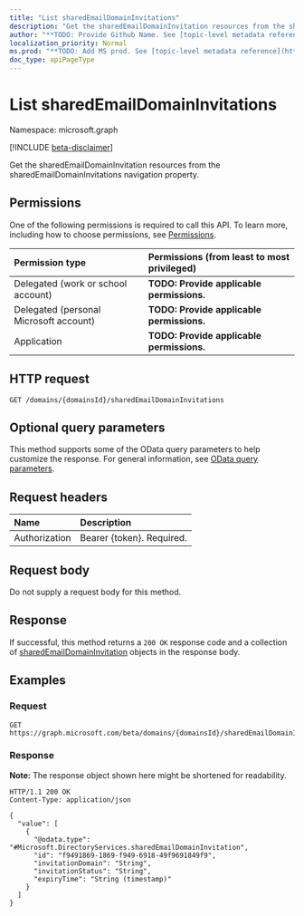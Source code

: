 ```yaml
---
title: "List sharedEmailDomainInvitations"
description: "Get the sharedEmailDomainInvitation resources from the sharedEmailDomainInvitations navigation property."
author: "**TODO: Provide Github Name. See [topic-level metadata reference](https://msgo.azurewebsites.net/add/document/guidelines/metadata.html#topic-level-metadata)**"
localization_priority: Normal
ms.prod: "**TODO: Add MS prod. See [topic-level metadata reference](https://msgo.azurewebsites.net/add/document/guidelines/metadata.html#topic-level-metadata)**"
doc_type: apiPageType
---
```


# List sharedEmailDomainInvitations
Namespace: microsoft.graph

[!INCLUDE [beta-disclaimer](../../includes/beta-disclaimer.md)]

Get the sharedEmailDomainInvitation resources from the sharedEmailDomainInvitations navigation property.

## Permissions
One of the following permissions is required to call this API. To learn more, including how to choose permissions, see [Permissions](/graph/permissions-reference).

|Permission type|Permissions (from least to most privileged)|
|:---|:---|
|Delegated (work or school account)|**TODO: Provide applicable permissions.**|
|Delegated (personal Microsoft account)|**TODO: Provide applicable permissions.**|
|Application|**TODO: Provide applicable permissions.**|

## HTTP request

<!-- {
  "blockType": "ignored"
}
-->
``` http
GET /domains/{domainsId}/sharedEmailDomainInvitations
```

## Optional query parameters
This method supports some of the OData query parameters to help customize the response. For general information, see [OData query parameters](/graph/query-parameters).

## Request headers
|Name|Description|
|:---|:---|
|Authorization|Bearer {token}. Required.|

## Request body
Do not supply a request body for this method.

## Response

If successful, this method returns a `200 OK` response code and a collection of [sharedEmailDomainInvitation](../resources/sharedemaildomaininvitation.md) objects in the response body.

## Examples

### Request
<!-- {
  "blockType": "request",
  "name": "list_sharedemaildomaininvitation"
}
-->
``` http
GET https://graph.microsoft.com/beta/domains/{domainsId}/sharedEmailDomainInvitations
```


### Response
**Note:** The response object shown here might be shortened for readability.
<!-- {
  "blockType": "response",
  "truncated": true,
  "@odata.type": "Collection(Microsoft.DirectoryServices.sharedEmailDomainInvitation)"
}
-->
``` http
HTTP/1.1 200 OK
Content-Type: application/json

{
  "value": [
    {
      "@odata.type": "#Microsoft.DirectoryServices.sharedEmailDomainInvitation",
      "id": "f9491869-1869-f949-6918-49f9691849f9",
      "invitationDomain": "String",
      "invitationStatus": "String",
      "expiryTime": "String (timestamp)"
    }
  ]
}
```

